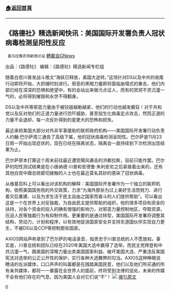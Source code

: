 ###  [:house:返回首頁](https://github.com/ourhimalayas/txt)
---

## 《路德社》精选新闻快讯：美国国际开发署负责人冠状病毒检测呈阳性反应
` 喜马拉雅农场新西兰站` [轉載自GNews](https://gnews.org/zh-hans/595473/)

出品：《路德社》 编辑：《路德社》精选新闻专栏组

随着白宫川普发战斗推文“海妖已释放，美国大逆转。”这场针对DS以及中共的收尾行动即将开始，大抓捕时刻进行。邪恶的黑暗力量即将面临崩塌式的重击，他们内部已经在深深的恐惧和绝望中，有的会站出来做污点证人，而有的冥顽不灵沆瀣一气的，必将得到摧毁和永世不得翻身。

DS以及中共等邪恶力量由于被铰链越勒越紧，他们的行动也越发癫狂！对于共和党以及反对他们的正道力量进行恐吓威胁，甚至投生化病毒定点攻击，然而正道的力量不会退却，每一次反扑得到的是更大的恐怖和损失。

最近承担美国大部分对外非军事援助的联邦政府机构——美国国际开发署行动负责人约翰·巴尔萨周三通告了高级下属，他的冠状病毒检测呈阳性。巴尔萨是11月23日周一开始出现症状的，现在已经在隔离状态，隔离会一直持续到下次检测出现结果为止。

巴尔萨原本打算这个周末前往最近遭受飓风袭击的洪都拉斯，目前只能作罢。巴尔萨的阳性测试结果是在小唐纳德·川普和安德鲁·朱利安尼之后紧接着出来的，还有其他白宫中跟总统密切接触的人士也在最近莫名其妙的感染了冠状病毒。

从维基百科上可以看出对该机构的解释：美国国际开发署作为一个独立的联邦机构，依照美国国务院的外交政策，力求“为海外那些为过上美好生活而努力、进行着灾后重建、以及为求生活于民主自由之国家而奋斗的人们提供帮助”。可以看出这是一个在世界上对反独裁，为自由民主提供帮助的组织，他的很多项目和资金的扶持，对各个资金的投入的确有很强的影响力，对邪恶力量控制地区，夺取资源，压迫人民等独裁行为有抑制作用。更重要的是通过转型，美国国际开发署将调整其结构，劳动力，计划和程序，以有效地促进国家安全并支持东道国伙伴实现自力更生，不被DS以及CCP等控制那些国家。

AXIOS网站声称拿到了巴尔萨的电话录音，指责忠于川普总统的人不愿放权。事实是，川普总统和团队已经在2020年美国大选中赢得了选举。而民主党拜登和中共沆瀣一气，跟美国的深喉力量出卖美国国家利益、破坏美国大选、严重违反美国宪法对选举的公正公开性的保护，实行各种大选舞弊的勾当。AXIOS这种睁眼说瞎话的左派媒体，口口声声的叫嚣都是在践踏美国民意，他们以及他们所买通的所有亲共媒体，都将一一暴露在全世界人的面前，终将受到法律的惩处，未来的传媒不会有他们存在的气息，因为美国人会对它们说“不”！
![](https://gnews-media-offload.s3.amazonaws.com/wp-content/uploads/2020/11/27035455/%E6%8D%95%E8%8E%B7-4.jpg)
[援引原文](https://www.axios.com/usaid-head-john-barsa-tests-positive-for-coronavirus-ae6c23ca-ff85-4a9e-901b-d370a324f841.html)

0

